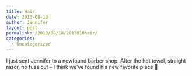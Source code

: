 ```yaml
---
title: Hair
date: 2013-08-10
author: Jennifer
layout: post
permalink: /2013/08/10/2013810hair/
categories:
  - Uncategorized
---
```

I just sent Jennifer to a newfound barber shop. After the hot towel, straight razor, no fuss cut &#8211; I think we&#8217;ve found his new favorite place 🙂
